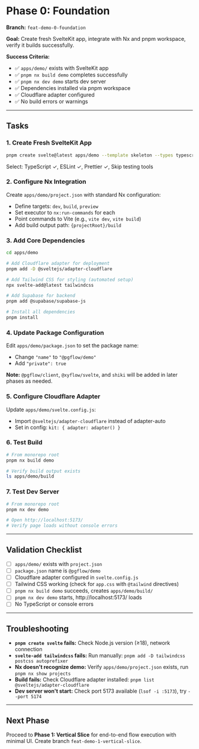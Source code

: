 # Phase 0: Foundation

**Branch:** `feat-demo-0-foundation`

**Goal:** Create fresh SvelteKit app, integrate with Nx and pnpm workspace, verify it builds successfully.

**Success Criteria:**
- ✅ `apps/demo/` exists with SvelteKit app
- ✅ `pnpm nx build demo` completes successfully
- ✅ `pnpm nx dev demo` starts dev server
- ✅ Dependencies installed via pnpm workspace
- ✅ Cloudflare adapter configured
- ✅ No build errors or warnings

---

## Tasks

### 1. Create Fresh SvelteKit App

```bash
pnpm create svelte@latest apps/demo --template skeleton --types typescript
```
Select: TypeScript ✓, ESLint ✓, Prettier ✓, Skip testing tools

### 2. Configure Nx Integration

Create `apps/demo/project.json` with standard Nx configuration:
- Define targets: `dev`, `build`, `preview`
- Set executor to `nx:run-commands` for each
- Point commands to Vite (e.g., `vite dev`, `vite build`)
- Add build output path: `{projectRoot}/build`

### 3. Add Core Dependencies

```bash
cd apps/demo

# Add Cloudflare adapter for deployment
pnpm add -D @sveltejs/adapter-cloudflare

# Add Tailwind CSS for styling (automated setup)
npx svelte-add@latest tailwindcss

# Add Supabase for backend
pnpm add @supabase/supabase-js

# Install all dependencies
pnpm install
```

### 4. Update Package Configuration

Edit `apps/demo/package.json` to set the package name:
- Change `"name"` to `"@pgflow/demo"`
- Add `"private": true`

**Note:** `@pgflow/client`, `@xyflow/svelte`, and `shiki` will be added in later phases as needed.

### 5. Configure Cloudflare Adapter

Update `apps/demo/svelte.config.js`:
- Import `@sveltejs/adapter-cloudflare` instead of adapter-auto
- Set in config: `kit: { adapter: adapter() }`

### 6. Test Build

```bash
# From monorepo root
pnpm nx build demo

# Verify build output exists
ls apps/demo/build
```

### 7. Test Dev Server

```bash
# From monorepo root
pnpm nx dev demo

# Open http://localhost:5173/
# Verify page loads without console errors
```

---

## Validation Checklist

- [ ] `apps/demo/` exists with `project.json`
- [ ] `package.json` name is `@pgflow/demo`
- [ ] Cloudflare adapter configured in `svelte.config.js`
- [ ] Tailwind CSS working (check for `app.css` with `@tailwind` directives)
- [ ] `pnpm nx build demo` succeeds, creates `apps/demo/build/`
- [ ] `pnpm nx dev demo` starts, http://localhost:5173/ loads
- [ ] No TypeScript or console errors

---

## Troubleshooting

- **`pnpm create svelte` fails:** Check Node.js version (≥18), network connection
- **`svelte-add tailwindcss` fails:** Run manually: `pnpm add -D tailwindcss postcss autoprefixer`
- **Nx doesn't recognize demo:** Verify `apps/demo/project.json` exists, run `pnpm nx show projects`
- **Build fails:** Check Cloudflare adapter installed: `pnpm list @sveltejs/adapter-cloudflare`
- **Dev server won't start:** Check port 5173 available (`lsof -i :5173`), try `--port 5174`

---

## Next Phase

Proceed to **Phase 1: Vertical Slice** for end-to-end flow execution with minimal UI. Create branch `feat-demo-1-vertical-slice`.

